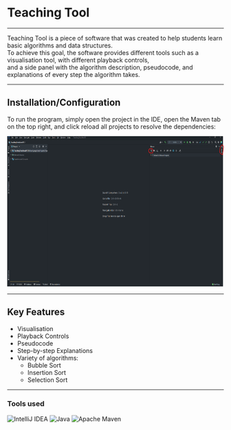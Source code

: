 # Teaching Tool

<hr/>

Teaching Tool is a piece of software that was created to help students learn basic algorithms and data structures.
<br>
To achieve this goal, the software provides different tools such as a visualisation tool, with different playback controls,
<br>
and a side panel with the algorithm description, pseudocode, and explanations of every step the algorithm takes.

<hr>

## Installation/Configuration
To run the program, simply open the project in the IDE, open the Maven tab on the top right, and click reload all projects to resolve the dependencies:
<br>

<p align="left">
<img src="./src/main/resources/MavenReload.png" alt="Teaching Tool Logo" width="750" height="350"/>
</p>

<hr>

## Key Features
* Visualisation
* Playback Controls
* Pseudocode
* Step-by-step Explanations
* Variety of algorithms:
    * Bubble Sort
    * Insertion Sort
    * Selection Sort

<hr>

### Tools used

![IntelliJ IDEA](https://img.shields.io/badge/IntelliJIDEA-000000.svg?style=for-the-badge&logo=intellij-idea&logoColor=white)
![Java](https://img.shields.io/badge/java-%23ED8B00.svg?style=for-the-badge&logo=java&logoColor=white)
![Apache Maven](https://img.shields.io/badge/Apache%20Maven-C71A36?style=for-the-badge&logo=Apache%20Maven&logoColor=white)



